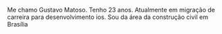 
Me chamo Gustavo Matoso. Tenho 23 anos. Atualmente em migração de carreira para desenvolvimento ios. Sou da área da construção civil em Brasília
